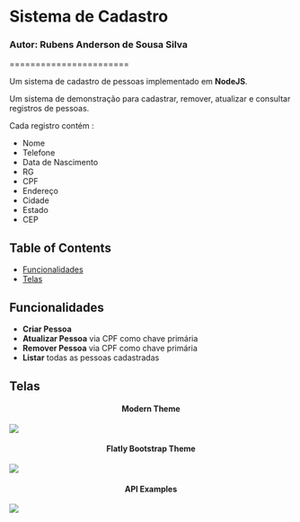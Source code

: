 
# Sistema de Cadastro
### Autor: Rubens Anderson de Sousa Silva
=======================


Um sistema de cadastro de pessoas implementado em **NodeJS**.

Um sistema de demonstração para cadastrar, remover, atualizar e consultar registros de pessoas. 

Cada registro contém :
- Nome
- Telefone
- Data de Nascimento
- RG
- CPF
- Endereço
- Cidade
- Estado
- CEP

Table of Contents
-----------------

- [Funcionalidades](#funcionalidades)
- [Telas](#telas)

Funcionalidades
--------

- **Criar Pessoa** 
- **Atualizar Pessoa** via CPF como chave primária
- **Remover Pessoa** via CPF como chave primária
- **Listar** todas as pessoas cadastradas

Telas
-------

<h4 align="center">Modern Theme</h4>

![](https://lh6.googleusercontent.com/-KQTmCFNK6MM/U7OZpznjDuI/AAAAAAAAERc/h3jR27Uy1lE/w1366-h1006-no/Screenshot+2014-07-02+01.32.22.png)

<h4 align="center">Flatly Bootstrap Theme</h4>

![](https://lh5.googleusercontent.com/-oJ-7bSYisRY/U1a-WhK_LoI/AAAAAAAAECM/a04fVYgefzw/w1474-h1098-no/Screen+Shot+2014-04-22+at+3.08.33+PM.png)

<h4 align="center">API Examples</h4>

![](https://lh5.googleusercontent.com/-BJD2wK8CvC8/VLodBsyL-NI/AAAAAAAAEx0/SafE6o_qq_I/w1818-h1186-no/Screenshot%2B2015-01-17%2B00.25.49.png)